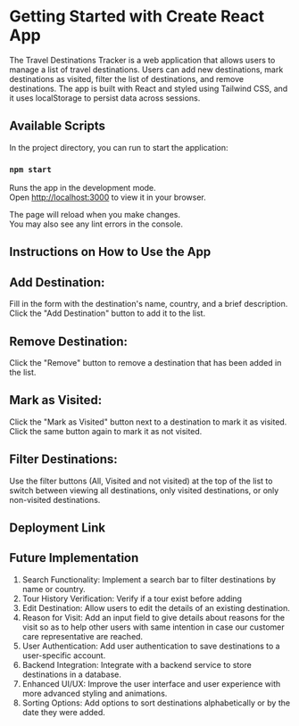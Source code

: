 # Getting Started with Create React App
The Travel Destinations Tracker is a web application that allows users to manage a list of travel destinations. Users can add new destinations, mark destinations as visited, filter the list of destinations, and remove destinations. The app is built with React and styled using Tailwind CSS, and it uses localStorage to persist data across sessions.

## Available Scripts

In the project directory, you can run to start the application:

### `npm start`

Runs the app in the development mode.\
Open [http://localhost:3000](http://localhost:3000) to view it in your browser.

The page will reload when you make changes.\
You may also see any lint errors in the console.


## Instructions on How to Use the  App

## Add Destination:

Fill in the form with the destination's name, country, and a brief description.
Click the "Add Destination" button to add it to the list.

## Remove Destination:

Click the "Remove" button to remove a destination that has been added in the list.


## Mark as Visited:

Click the "Mark as Visited" button next to a destination to mark it as visited. Click the same button again to mark it as not visited.


## Filter Destinations:

Use the filter buttons (All, Visited and not visited) at the top of the list to switch between viewing all destinations, only visited destinations, or only non-visited destinations.


## Deployment Link


## Future Implementation

1. Search Functionality: Implement a search bar to filter destinations by name or country.
2. Tour History Verification: Verify if a tour exist before adding 
2. Edit Destination: Allow users to edit the details of an existing destination.
3. Reason for Visit: Add an input field to give details about reasons for the visit so as to help other users with same intention in case our customer care representative are reached.
4. User Authentication: Add user authentication to save destinations to a user-specific account.
5. Backend Integration: Integrate with a backend service to store destinations in a database.
6. Enhanced UI/UX: Improve the user interface and user experience with more advanced styling and animations.
7. Sorting Options: Add options to sort destinations alphabetically or by the date they were added.
